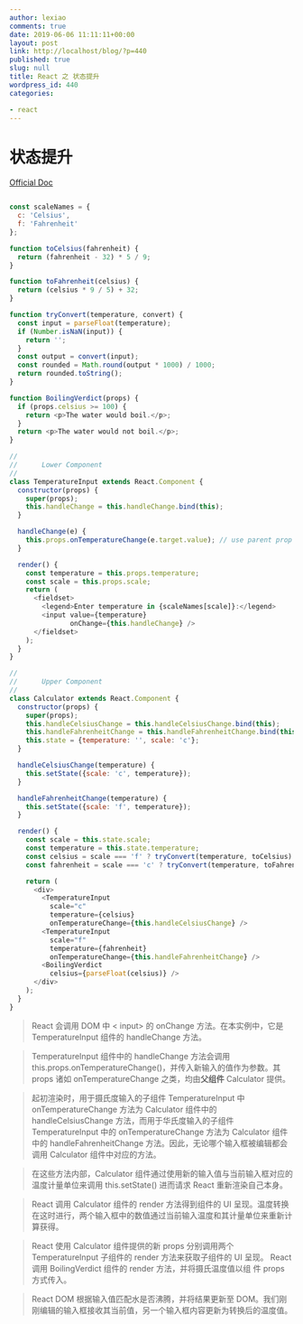 ```yaml
---
author: lexiao
comments: true
date: 2019-06-06 11:11:11+00:00
layout: post
link: http://localhost/blog/?p=440
published: true
slug: null
title: React 之 状态提升
wordpress_id: 440
categories:

- react
---
```


# 状态提升

[Official Doc](https://zh-hans.reactjs.org/docs/lifting-state-up.html)

```js

const scaleNames = {
  c: 'Celsius',
  f: 'Fahrenheit'
};

function toCelsius(fahrenheit) {
  return (fahrenheit - 32) * 5 / 9;
}

function toFahrenheit(celsius) {
  return (celsius * 9 / 5) + 32;
}

function tryConvert(temperature, convert) {
  const input = parseFloat(temperature);
  if (Number.isNaN(input)) {
    return '';
  }
  const output = convert(input);
  const rounded = Math.round(output * 1000) / 1000;
  return rounded.toString();
}

function BoilingVerdict(props) {
  if (props.celsius >= 100) {
    return <p>The water would boil.</p>;
  }
  return <p>The water would not boil.</p>;
}

//
//      Lower Component
// 
class TemperatureInput extends React.Component {
  constructor(props) {
    super(props);
    this.handleChange = this.handleChange.bind(this);
  }

  handleChange(e) {
    this.props.onTemperatureChange(e.target.value); // use parent prop's method
  }

  render() {
    const temperature = this.props.temperature;
    const scale = this.props.scale;
    return (
      <fieldset>
        <legend>Enter temperature in {scaleNames[scale]}:</legend>
        <input value={temperature}
               onChange={this.handleChange} />
      </fieldset>
    );
  }
}

//
//      Upper Component
// 
class Calculator extends React.Component {
  constructor(props) {
    super(props);
    this.handleCelsiusChange = this.handleCelsiusChange.bind(this);
    this.handleFahrenheitChange = this.handleFahrenheitChange.bind(this);
    this.state = {temperature: '', scale: 'c'};
  }

  handleCelsiusChange(temperature) {
    this.setState({scale: 'c', temperature});
  }

  handleFahrenheitChange(temperature) {
    this.setState({scale: 'f', temperature});
  }

  render() {
    const scale = this.state.scale;
    const temperature = this.state.temperature;
    const celsius = scale === 'f' ? tryConvert(temperature, toCelsius) : temperature;
    const fahrenheit = scale === 'c' ? tryConvert(temperature, toFahrenheit) : temperature;

    return (
      <div>
        <TemperatureInput
          scale="c"
          temperature={celsius}
          onTemperatureChange={this.handleCelsiusChange} />
        <TemperatureInput
          scale="f"
          temperature={fahrenheit}
          onTemperatureChange={this.handleFahrenheitChange} />
        <BoilingVerdict
          celsius={parseFloat(celsius)} />
      </div>
    );
  }
}


```

> React 会调用 DOM 中 < input> 的 onChange 方法。在本实例中，它是  TemperatureInput 组件的 handleChange 方法。

> TemperatureInput 组件中的 handleChange 方法会调用  this.props.onTemperatureChange()，并传入新输入的值作为参数。其  props 诸如 onTemperatureChange 之类，均由**父组件** Calculator 提供。

> 起初渲染时，用于摄氏度输入的子组件 TemperatureInput 中  onTemperatureChange 方法为 Calculator 组件中的  handleCelsiusChange 方法，而用于华氏度输入的子组件  TemperatureInput 中的 onTemperatureChange 方法为 Calculator 组件中的 handleFahrenheitChange 方法。因此，无论哪个输入框被编辑都会调用 Calculator 组件中对应的方法。

> 在这些方法内部，Calculator 组件通过使用新的输入值与当前输入框对应的温度计量单位来调用 this.setState() 进而请求 React 重新渲染自己本身。

> React 调用 Calculator 组件的 render 方法得到组件的 UI 呈现。温度转换在这时进行，两个输入框中的数值通过当前输入温度和其计量单位来重新计算获得。

> React 使用 Calculator 组件提供的新 props 分别调用两个 TemperatureInput 子组件的 render 方法来获取子组件的 UI 呈现。
React 调用 BoilingVerdict 组件的 render 方法，并将摄氏温度值以组 件 props 方式传入。

> React DOM 根据输入值匹配水是否沸腾，并将结果更新至 DOM。我们刚刚编辑的输入框接收其当前值，另一个输入框内容更新为转换后的温度值。

